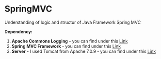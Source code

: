 # SpringMVC
Understanding of logic and structur of Java Framework Spring MVC

**Dependency:**
1. **Apache Commons Logging** - you can find under this [Link](https://commons.apache.org/proper/commons-logging/)
2. **Spring MVC Framework** - you can find under this [Link](https://repo.spring.io/release/org/springframework/spring/)
3. **Server** - I used Tomcat from Apache 7.0.9 - you can find under this [Link](http://tomcat.apache.org/)
